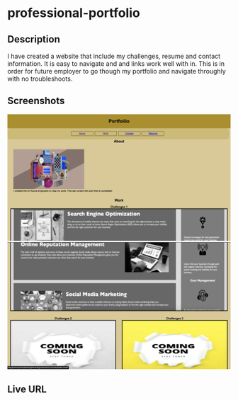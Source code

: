 # professional-portfolio

## Description 
I have created a website that include my challenges, resume and contact information. 
It is easy to navigate and and links work well with in. This is in order for future employer to go though my portfolio and navigate throughly with no troubleshoots.

## Screenshots 
![Screenshot of Professional Portfolio](./images/screenshot01.png)
![Screenshot of Professional Portfolio](./images/screenshot02.png)

## Live URL